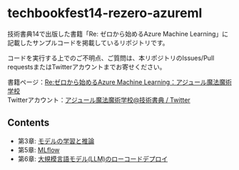 # techbookfest14-rezero-azureml
技術書典14で出版した書籍「Re: ゼロから始めるAzure Machine Learning」に記載したサンプルコードを掲載しているリポジトリです。

コードを実行する上でのご不明点、ご質問は、本リポジトリのIssues/Pull requestsまたはTwitterアカウントまでお寄せください。

書籍ページ：[Re:ゼロから始めるAzure Machine Learning：アジュール魔法魔術学校](https://techbookfest.org/product/xB5jAwDgZ6eMbZhk06gCiw)  
Twitterアカウント：[アジュール魔法魔術学校@技術書典 / Twitter](https://twitter.com/azure_sww)

## Contents
- 第3章: [モデルの学習と推論](chapter3/chapter3-learn-and-inference.ipynb)
- 第5章: [MLflow](chapter5)
- 第6章: [大規模言語モデル(LLM)のローコードデプロイ](chapter6/chapter6_cerebrasgpt.ipynb)